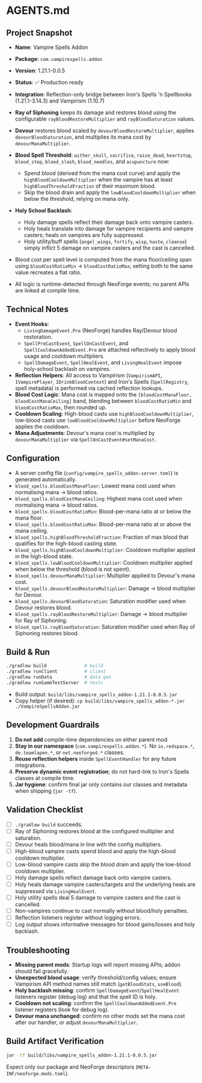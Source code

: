 # AGENTS.md

## Project Snapshot
- **Name**: Vampire Spells Addon
- **Package**: `com.vampirespells.addon`
- **Version**: 1.21.1-0.0.5
- **Status**: ✅ Production ready
- **Integration**: Reflection-only bridge between Iron's Spells 'n Spellbooks (1.21.1-3.14.3) and Vampirism (1.10.7)

- **Ray of Siphoning** keeps its damage and restores blood using the configurable `rayBloodRestoreMultiplier` and `rayBloodSaturation` values.
- **Devour** restores blood scaled by `devourBloodRestoreMultiplier`, applies `devourBloodSaturation`, and multiplies its mana cost by `devourManaMultiplier`.
- **Blood Spell Threshold**: `wither_skull`, `sacrifice`, `raise_dead`, `heartstop`, `blood_step`, `blood_slash`, `blood_needles`, and `acupuncture` now:
  - Spend blood (derived from the mana cost curve) and apply the `highBloodCooldownMultiplier` when the vampire has at least `highBloodThresholdFraction` of their maximum blood.
  - Skip the blood drain and apply the `lowBloodCooldownMultiplier` when below the threshold, relying on mana only.
- **Holy School Backlash**:
  - Holy damage spells reflect their damage back onto vampire casters.
  - Holy heals translate into damage for vampire recipients and vampire casters; heals on vampires are fully suppressed.
  - Holy utility/buff spells (`angel_wings`, `fortify`, `wisp`, `haste`, `cleanse`) simply inflict 5 damage on vampire casters and the cast is cancelled.
- Blood cost per spell level is computed from the mana floor/ceiling span using `bloodCostRatioMin` → `bloodCostRatioMax`; setting both to the same value recreates a flat ratio.
- All logic is runtime-detected through NeoForge events; no parent APIs are linked at compile time.

## Technical Notes
- **Event Hooks**:
  - `LivingDamageEvent.Pre` (NeoForge) handles Ray/Devour blood restoration.
  - `SpellPreCastEvent`, `SpellOnCastEvent`, and `SpellCooldownAddedEvent.Pre` are attached reflectively to apply blood usage and cooldown multipliers.
  - `SpellDamageEvent`, `SpellHealEvent`, and `LivingHealEvent` impose holy-school backlash on vampires.
- **Reflection Helpers**: All access to Vampirism (`VampirismAPI`, `IVampirePlayer`, `IDrinkBloodContext`) and Iron's Spells (`SpellRegistry`, spell metadata) is performed via cached reflection lookups.
- **Blood Cost Logic**: Mana cost is mapped onto the `[bloodCostManaFloor, bloodCostManaCeiling]` band, blending between `bloodCostRatioMin` and `bloodCostRatioMax`, then rounded up.
- **Cooldown Scaling**: High-blood casts use `highBloodCooldownMultiplier`, low-blood casts use `lowBloodCooldownMultiplier` before NeoForge applies the cooldown.
- **Mana Adjustments**: Devour's mana cost is multiplied by `devourManaMultiplier` via `SpellOnCastEvent#setManaCost`.

## Configuration
- A server config file (`config/vampire_spells_addon-server.toml`) is generated automatically.
- `blood_spells.bloodCostManaFloor`: Lowest mana cost used when normalising mana → blood ratios.
- `blood_spells.bloodCostManaCeiling`: Highest mana cost used when normalising mana → blood ratios.
- `blood_spells.bloodCostRatioMin`: Blood-per-mana ratio at or below the mana floor.
- `blood_spells.bloodCostRatioMax`: Blood-per-mana ratio at or above the mana ceiling.
- `blood_spells.highBloodThresholdFraction`: Fraction of max blood that qualifies for the high-blood casting state.
- `blood_spells.highBloodCooldownMultiplier`: Cooldown multiplier applied in the high-blood state.
- `blood_spells.lowBloodCooldownMultiplier`: Cooldown multiplier applied when below the threshold (blood is not spent).
- `blood_spells.devourManaMultiplier`: Multiplier applied to Devour's mana cost.
- `blood_spells.devourBloodRestoreMultiplier`: Damage → blood multiplier for Devour.
- `blood_spells.devourBloodSaturation`: Saturation modifier used when Devour restores blood.
- `blood_spells.rayBloodRestoreMultiplier`: Damage → blood multiplier for Ray of Siphoning.
- `blood_spells.rayBloodSaturation`: Saturation modifier used when Ray of Siphoning restores blood.

## Build & Run
```bash
./gradlew build              # build
./gradlew runClient          # client
./gradlew runData            # data gen
./gradlew runGameTestServer  # tests
```
- Build output: `build/libs/vampire_spells_addon-1.21.1-0.0.5.jar`
- Copy helper (if desired): `cp build/libs/vampire_spells_addon-*.jar ./VampireSpellsAddon.jar`

## Development Guardrails
1. **Do not add** compile-time dependencies on either parent mod.
2. **Stay in our namespace** (`com.vampirespells.addon.*`). No `io.redspace.*`, `de.teamlapen.*`, or `net.neoforged.*` classes.
3. **Reuse reflection helpers** inside `SpellEventHandler` for any future integrations.
4. **Preserve dynamic event registration**; do not hard-link to Iron's Spells classes at compile time.
5. **Jar hygiene**: confirm final jar only contains our classes and metadata when shipping (`jar -tf`).

## Validation Checklist
- [ ] `./gradlew build` succeeds.
- [ ] Ray of Siphoning restores blood at the configured multiplier and saturation.
- [ ] Devour heals blood/mana in line with the config multipliers.
- [ ] High-blood vampire casts spend blood and apply the high-blood cooldown multiplier.
- [ ] Low-blood vampire casts skip the blood drain and apply the low-blood cooldown multiplier.
- [ ] Holy damage spells reflect damage back onto vampire casters.
- [ ] Holy heals damage vampire casters/targets and the underlying heals are suppressed via `LivingHealEvent`.
- [ ] Holy utility spells deal 5 damage to vampire casters and the cast is cancelled.
- [ ] Non-vampires continue to cast normally without blood/holy penalties.
- [ ] Reflection listeners register without logging errors.
- [ ] Log output shows informative messages for blood gains/losses and holy backlash.

## Troubleshooting
- **Missing parent mods**: Startup logs will report missing APIs; addon should fail gracefully.
- **Unexpected blood usage**: verify threshold/config values; ensure Vampirism API method names still match (`getBloodStats`, `useBlood`).
- **Holy backlash missing**: confirm `SpellDamageEvent`/`SpellHealEvent` listeners register (debug log) and that the spell ID is holy.
- **Cooldown not scaling**: confirm the `SpellCooldownAddedEvent.Pre` listener registers (look for debug log).
- **Devour mana unchanged**: confirm no other mods set the mana cost after our handler, or adjust `devourManaMultiplier`.

## Build Artifact Verification
```bash
jar -tf build/libs/vampire_spells_addon-1.21.1-0.0.5.jar
```
Expect only our package and NeoForge descriptors (`META-INF/neoforge.mods.toml`).
